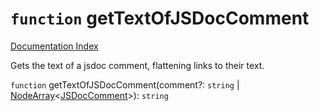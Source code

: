 # `function` getTextOfJSDocComment

[Documentation Index](../README.md)

Gets the text of a jsdoc comment, flattening links to their text.

`function` getTextOfJSDocComment(comment?: `string` | [NodeArray](../private.interface.NodeArray/README.md)\<[JSDocComment](../private.type.JSDocComment/README.md)>): `string`